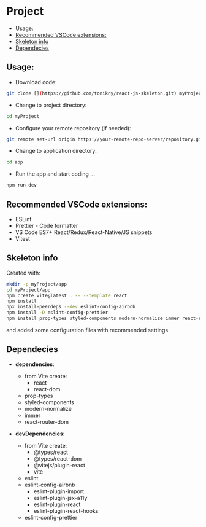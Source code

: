 <h1> Project </h1>

- [Usage:](#usage)
- [Recommended VSCode extensions:](#recommended-vscode-extensions)
- [Skeleton info](#skeleton-info)
- [Dependecies](#dependecies)

## Usage:
- Download code:
```bash
git clone [](https://github.com/tonikny/react-js-skeleton.git) myProject
```
- Change to project directory:
```bash
cd myProject
```
- Configure your remote repository (if needed):
```bash
git remote set-url origin https://your-remote-repo-server/repository.git 
```
- Change to application directory:
```bash
cd app
```
- Run the app and start coding ...
```bash
npm run dev
```

## Recommended VSCode extensions:
  - ESLint
  - Prettier - Code formatter
  - VS Code ES7+ React/Redux/React-Native/JS snippets
  - Vitest


## Skeleton info
Created with:
```bash
mkdir -p myProject/app
cd myProject/app
npm create vite@latest . -- --template react
npm install 
npx install-peerdeps --dev eslint-config-airbnb
npm install -D eslint-config-prettier
npm install prop-types styled-components modern-normalize immer react-router-dom 
```
and added some configuration files with recommended settings

## Dependecies

- **dependencies**:
  - from Vite create:
    - react
    - react-dom
  - prop-types
  - styled-components
  - modern-normalize
  - immer
  - react-router-dom 

- **devDependencies**:
  - from Vite create:
    - @types/react
    - @types/react-dom
    - @vitejs/plugin-react
    - vite
  - eslint
  - eslint-config-airbnb
    - eslint-plugin-import
    - eslint-plugin-jsx-a11y
    - eslint-plugin-react
    - eslint-plugin-react-hooks
  - eslint-config-prettier
